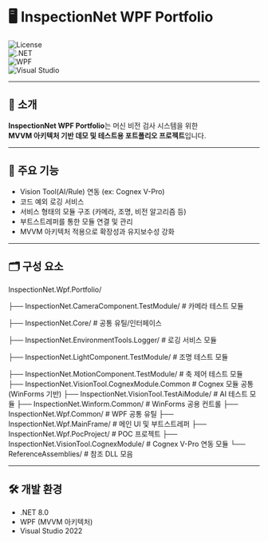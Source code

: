 # 🖥️ InspectionNet WPF Portfolio

![License](https://img.shields.io/badge/license-MIT-green.svg)  
![.NET](https://img.shields.io/badge/.NET-8.0-blue.svg)  
![WPF](https://img.shields.io/badge/WPF-MVVM-orange.svg)  
![Visual Studio](https://img.shields.io/badge/IDE-Visual%20Studio%202022-blueviolet)

---

## 📌 소개
**InspectionNet WPF Portfolio**는 머신 비전 검사 시스템을 위한  
**MVVM 아키텍처 기반 데모 및 테스트용 포트폴리오 프로젝트**입니다.  

---

## 🚀 주요 기능
- Vision Tool(AI/Rule) 연동 (ex: Cognex V-Pro)  
- 코드 예외 로깅 서비스  
- 서비스 형태의 모듈 구조 (카메라, 조명, 비전 알고리즘 등)  
- 부트스트레퍼를 통한 모듈 연결 및 관리  
- MVVM 아키텍처 적용으로 확장성과 유지보수성 강화  

---

## 🗂️ 구성 요소
InspectionNet.Wpf.Portfolio/

├── InspectionNet.CameraComponent.TestModule/ # 카메라 테스트 모듈

├── InspectionNet.Core/ # 공통 유틸/인터페이스

├── InspectionNet.EnvironmentTools.Logger/ # 로깅 서비스 모듈

├── InspectionNet.LightComponent.TestModule/ # 조명 테스트 모듈

├── InspectionNet.MotionComponent.TestModule/ # 축 제어 테스트 모듈
├── InspectionNet.VisionTool.CognexModule.Common # Cognex 모듈 공통 (WinForms 기반)
├── InspectionNet.VisionTool.TestAiModule/ # AI 테스트 모듈
├── InspectionNet.Winform.Common/ # WinForms 공용 컨트롤
├── InspectionNet.Wpf.Common/ # WPF 공통 유틸
├── InspectionNet.Wpf.MainFrame/ # 메인 UI 및 부트스트레퍼
├── InspectionNet.Wpf.PocProject/ # POC 프로젝트
├── InspectionNet.VisionTool.CognexModule/ # Cognex V-Pro 연동 모듈
└── ReferenceAssemblies/ # 참조 DLL 모음

---

## 🛠️ 개발 환경
- .NET 8.0  
- WPF (MVVM 아키텍처)  
- Visual Studio 2022  
